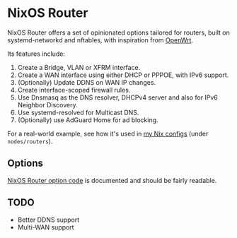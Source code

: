 # NixOS Router

NixOS Router offers a set of opinionated options tailored for routers, built on systemd-networkd and nftables, with inspiration from [OpenWrt](https://openwrt.org).

Its features include:

1. Create a Bridge, VLAN or XFRM interface.
1. Create a WAN interface using either DHCP or PPPOE, with IPv6 support.
1. (Optionally) Update DDNS on WAN IP changes.
1. Create interface-scoped firewall rules.
1. Use Dnsmasq as the DNS resolver, DHCPv4 server and also for IPv6 Neighbor Discovery.
1. Use systemd-resolved for Multicast DNS.
1. (Optionally) use AdGuard Home for ad blocking.

For a real-world example, see how it's used in [my Nix configs](https://github.com/hgl/configs) (under `nodes/routers`).

## Options

[NixOS Router option code](./modules/nixos-router/options.nix) is documented and should be fairly readable.

## TODO

- Better DDNS support
- Multi-WAN support
